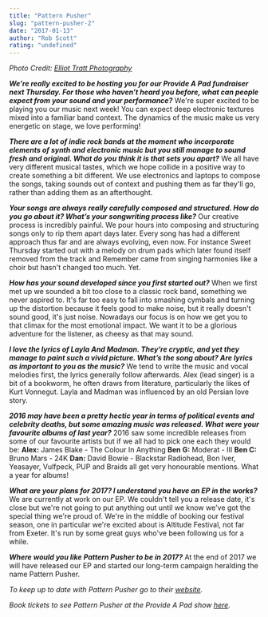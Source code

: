 ```yaml
---
title: "Pattern Pusher"
slug: "pattern-pusher-2"
date: "2017-01-13"
author: "Rob Scott"
rating: "undefined"
---
```


_Photo Credit: [Elliot Tratt Photography](https://www.facebook.com/elliottrattphotography/)_

**_We’re really excited to be hosting you for our Provide A Pad fundraiser next Thursday. For those who haven’t heard you before, what can people expect from your sound and your performance?_** We're super excited to be playing you our music next week! You can expect deep electronic textures mixed into a familiar band context. The dynamics of the music make us very energetic on stage, we love performing!

**_There are a lot of indie rock bands at the moment who incorporate elements of synth and electronic music but you still manage to sound fresh and original. What do you think it is that sets you apart?_** We all have very different musical tastes, which we hope collide in a positive way to create something a bit different. We use electronics and laptops to compose the songs, taking sounds out of context and pushing them as far they'll go, rather than adding them as an afterthought.

**_Your songs are always really carefully composed and structured. How do you go about it? What’s your songwriting process like?_** Our creative process is incredibly painful. We pour hours into composing and structuring songs only to rip them apart days later. Every song has had a different approach thus far and are always evolving, even now. For instance Sweet Thursday started out with a melody on drum pads which later found itself removed from the track and Remember came from singing harmonies like a choir but hasn't changed too much. Yet.

**_How has your sound developed since you first started out?_** When we first met up we sounded a bit too close to a classic rock band, something we never aspired to. It's far too easy to fall into smashing cymbals and turning up the distortion because it feels good to make noise, but it really doesn't sound good, it's just noise. Nowadays our focus is on how we get you to that climax for the most emotional impact. We want it to be a glorious adventure for the listener, as cheesy as that may sound.

**_I love the lyrics of Layla And Madman. They’re cryptic, and yet they manage to paint such a vivid picture. What’s the song about? Are lyrics as important to you as the music?_** We tend to write the music and vocal melodies first, the lyrics generally follow afterwards. Alex (lead singer) is a bit of a bookworm, he often draws from literature, particularly the likes of Kurt Vonnegut. Layla and Madman was influenced by an old Persian love story.

**_2016 may have been a pretty hectic year in terms of political events and celebrity deaths, but some amazing music was released. What were your favourite albums of last year?_** 2016 saw some incredible releases from some of our favourite artists but if we all had to pick one each they would be: **Alex:** James Blake - The Colour In Anything **Ben G:** Moderat - III **Ben C:** Bruno Mars - 24K **Dan:** David Bowie - Blackstar Radiohead, Bon Iver, Yeasayer, Vulfpeck, PUP and Braids all get very honourable mentions. What a year for albums!

**_What are your plans for 2017? I understand you have an EP in the works?_** We are currently at work on our EP. We couldn't tell you a release date, it's close but we're not going to put anything out until we know we've got the special thing we're proud of. We're in the middle of booking our festival season, one in particular we're excited about is Altitude Festival, not far from Exeter. It's run by some great guys who've been following us for a while.

**_Where would you like Pattern Pusher to be in 2017?_** At the end of 2017 we will have released our EP and started our long-term campaign heralding the name Pattern Pusher.

_To keep up to date with Pattern Pusher go to their [website](http://www.patternpusher.com/)._

_Book tickets to see Pattern Pusher at the Provide A Pad show [here](https://www.facebook.com/events/220386908412242/)._
